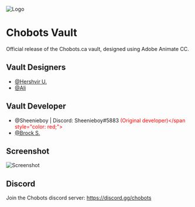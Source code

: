 ![Logo](https://i.imgur.com/fiMqS9M.png)

# Chobots Vault

Official release of the Chobots.ca vault, designed using Adobe Animate CC. 


## Vault Designers
 - [@Hershvir U.](https://www.instagram.com/hershvir/?hl=en)
 - [@Ali](https://www.instagram.com/alychatart)

## Vault Developer
 - @Sheenieboy | Discord: Sheenieboy#5883 <span style="color: red;">(Original developer)</span style="color: red;">
 - [@Brock S.](http://www.rmtt.icu/)

## Screenshot

![Screenshot](https://i.imgur.com/7V9SAR0.png)



## Discord

Join the Chobots discord server: https://discord.gg/chobots


